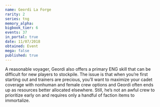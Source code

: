 ```yaml
---
name: Geordi La Forge
rarity: 2
series: tng
memory_alpha:
bigbook_tier: 6
events: 37
in_portal: true
date: 11/07/2018
obtained: Event
mega: false
published: true
---
```


A reasonable voyager, Geordi also offers a primary ENG skill that can be difficult for new players to stockpile. The issue is that when you’re first starting out and trainers are precious, you’ll want to maximize your cadet coverage with nonhuman and female crew options and Geordi often ends up as resources better allocated elsewhere. Still, he’s not an awful crew to prioritize early on and requires only a handful of faction items to immortalize.
